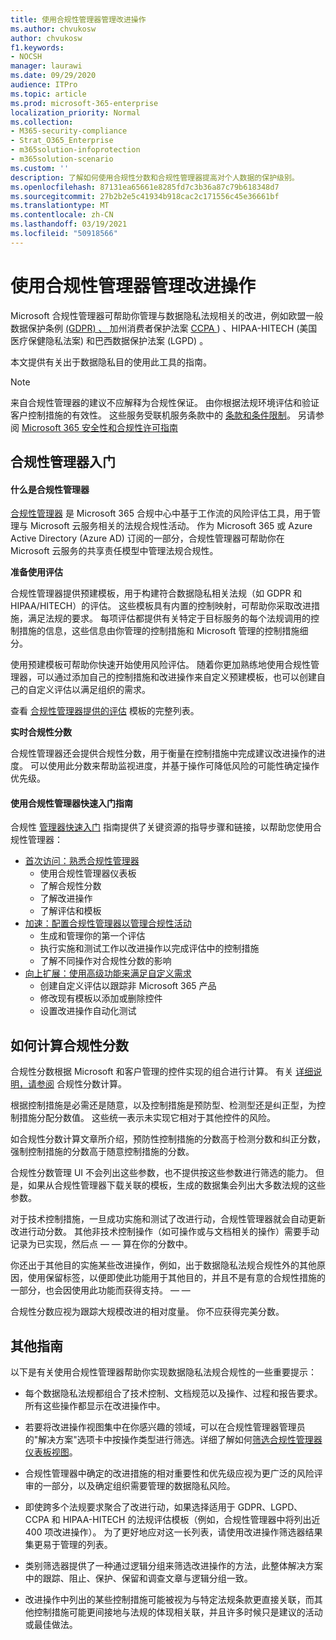 ```yaml
---
title: 使用合规性管理器管理改进操作
ms.author: chvukosw
author: chvukosw
f1.keywords:
- NOCSH
manager: laurawi
ms.date: 09/29/2020
audience: ITPro
ms.topic: article
ms.prod: microsoft-365-enterprise
localization_priority: Normal
ms.collection:
- M365-security-compliance
- Strat_O365_Enterprise
- m365solution-infoprotection
- m365solution-scenario
ms.custom: ''
description: 了解如何使用合规性分数和合规性管理器提高对个人数据的保护级别。
ms.openlocfilehash: 87131ea65661e8285fd7c3b36a87c79b618348d7
ms.sourcegitcommit: 27b2b2e5c41934b918cac2c171556c45e36661bf
ms.translationtype: MT
ms.contentlocale: zh-CN
ms.lasthandoff: 03/19/2021
ms.locfileid: "50918566"
---
```

# <a name="use-compliance-manager-to-manage-improvement-actions"></a>使用合规性管理器管理改进操作

Microsoft 合规性管理器可帮助你管理与数据隐私法规相关的改进，例如欧盟一般数据保护条例 [ (GDPR) 、 ](/compliance/regulatory/gdpr)加州消费者保护法案 [CCPA ](/compliance/regulatory/ccpa-faq)) 、HIPAA-HITECH (美国医疗保健隐私法案) 和巴西数据保护法案 (LGPD) 。

本文提供有关出于数据隐私目的使用此工具的指南。

>[!Note]
>来自合规性管理器的建议不应解释为合规性保证。 由你根据法规环境评估和验证客户控制措施的有效性。 这些服务受联机服务条款中的 [条款和条件限制](https://go.microsoft.com/fwlink/?linkid=2108910)。 另请参阅 [Microsoft 365 安全性和合规性许可指南](/office365/servicedescriptions/microsoft-365-service-descriptions/microsoft-365-tenantlevel-services-licensing-guidance/microsoft-365-security-compliance-licensing-guidance#compliance-manager)
>

## <a name="getting-started-with-compliance-manager"></a>合规性管理器入门

#### <a name="what-is-compliance-manager"></a>什么是合规性管理器

[合规性管理器](../compliance/compliance-manager.md) 是 Microsoft 365 合规中心中基于工作流的风险评估工具，用于管理与 Microsoft 云服务相关的法规合规性活动。 作为 Microsoft 365 或 Azure Active Directory (Azure AD) 订阅的一部分，合规性管理器可帮助你在 Microsoft 云服务的共享责任模型中管理法规合规性。

**准备使用评估**

合规性管理器提供预建模板，用于构建[](../compliance/compliance-manager-assessments.md)符合数据隐私相关法规（如 GDPR 和 HIPAA/HITECH）的评估。 这些模板具有内置的控制映射，可帮助你采取改进措施，满足法规的要求。 每项评估都提供有关特定于目标服务的每个法规调用的控制措施的信息，这些信息由你管理的控制措施和 Microsoft 管理的控制措施细分。 

使用预建模板可帮助你快速开始使用风险评估。 随着你更加熟练地使用合规性管理器，可以通过添加自己的控制措施和改进操作来自定义预建模板，也可以创建自己的自定义评估以满足组织的需求。

查看 [合规性管理器提供的评估](../compliance/compliance-manager-templates-list.md) 模板的完整列表。

**实时合规性分数**

合规性管理器还会提供合规性分数，用于衡量在控制措施中完成建议改进操作的进度。 可以使用此分数来帮助监视进度，并基于操作可降低风险的可能性确定操作优先级。

#### <a name="use-the-compliance-manager-quickstart-guide"></a>使用合规性管理器快速入门指南

合规性 [管理器快速入门](../compliance/compliance-manager-quickstart.md) 指南提供了关键资源的指导步骤和链接，以帮助您使用合规性管理器：

- [首次访问：熟悉合规性管理器](../compliance/compliance-manager-quickstart.md#first-visit-get-to-know-compliance-manager)
    - 使用合规性管理器仪表板
    - 了解合规性分数
    - 了解改进操作
    - 了解评估和模板
- [加速：配置合规性管理器以管理合规性活动](../compliance/compliance-manager-quickstart.md#ramping-up-configure-compliance-manager-to-manage-your-compliance-activities)
    - 生成和管理你的第一个评估
    - 执行实施和测试工作以改进操作以完成评估中的控制措施
    - 了解不同操作对合规性分数的影响
- [向上扩展：使用高级功能来满足自定义需求](../compliance/compliance-manager-quickstart.md#scaling-up-use-advanced-functionality-to-meet-your-custom-needs)
    - 创建自定义评估以跟踪非 Microsoft 365 产品
    - 修改现有模板以添加或删除控件
    - 设置改进操作自动化测试

## <a name="how-your-compliance-score-is-calculated"></a>如何计算合规性分数

合规性分数根据 Microsoft 和客户管理的控件实现的组合进行计算。 有关 [详细说明，请参阅](../compliance/compliance-score-calculation.md) 合规性分数计算。

根据控制措施是必需还是随意，以及控制措施是预防型、检测型还是纠正型，为控制措施分配分数值。 这些统一表示未实现它相对于其他控件的风险。

如合规性分数计算文章所介绍，预防性控制措施的分数高于检测分数和纠正分数，强制控制措施的分数高于随意控制措施的分数。

合规性分数管理 UI 不会列出这些参数，也不提供按这些参数进行筛选的能力。 但是，如果从合规性管理器下载关联的模板，生成的数据集会列出大多数法规的这些参数。

对于技术控制措施，一旦成功实施和测试了改进行动，合规性管理器就会自动更新改进行动分数。 其他非技术控制操作（如可操作或与文档相关的操作）需要手动记录为已实现，然后点 &mdash; &mdash; 算在你的分数中。

你还出于其他目的实施某些改进操作，例如，出于数据隐私法规合规性外的其他原因，使用保留标签，以便即使此功能用于其他目的，并且不是有意的合规性措施的一部分，也会因使用此功能而获得支持。 &mdash; &mdash;

合规性分数应视为跟踪大规模改进的相对度量。 你不应获得完美分数。

## <a name="additional-guidance"></a>其他指南

以下是有关使用合规性管理器帮助你实现数据隐私法规合规性的一些重要提示：

- 每个数据隐私法规都组合了技术控制、文档规范以及操作、过程和报告要求。 所有这些操作都显示在改进操作中。

- 若要将改进操作视图集中在你感兴趣的领域，可以在合规性管理器管理员的"解决方案"选项卡中按操作类型进行筛选。详细了解如何[筛选合规性管理器仪表板视图](../compliance/compliance-manager-setup.md#filtering-your-dashboard-view)。

- 合规性管理器中确定的改进措施的相对重要性和优先级应视为更广泛的风险评审的一部分，以及确定组织需要管理的数据隐私风险。

- 即使跨多个法规要求聚合了改进行动，如果选择适用于 GDPR、LGPD、CCPA 和 HIPAA-HITECH 的法规评估模板（例如，合规性管理器中将列出近 400 项改进操作）。 为了更好地应对这一长列表，请使用改进操作筛选器结果集更易于管理的列表。

- 类别筛选器提供了一种通过逻辑分组来筛选改进操作的方法，此整体解决方案中的跟踪、阻止、保护、保留和调查文章与逻辑分组一致。

- 改进操作中列出的某些控制措施可能被视为与特定法规条款更直接关联，而其他控制措施可能更间接地与法规的体现相关联，并且许多时候只是建议的活动或最佳做法。